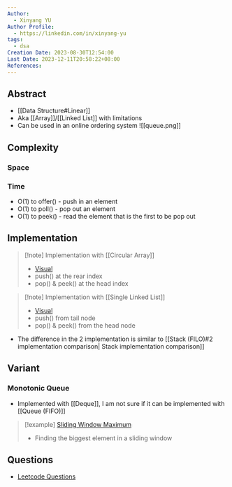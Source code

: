```yaml
---
Author:
  - Xinyang YU
Author Profile:
  - https://linkedin.com/in/xinyang-yu
tags:
  - dsa
Creation Date: 2023-08-30T12:54:00
Last Date: 2023-12-11T20:58:22+08:00
References: 
---
```

## Abstract
- [[Data Structure#Linear]]
- Aka [[Array]]/[[Linked List]] with limitations
- Can be used in an online ordering system
![[queue.png]]

## Complexity
### Space
### Time
- O(1) to offer() - push in an element
- O(1) to poll() - pop out an element
- O(1) to peek() - read the element that is the first to be pop out

## Implementation

>[!note] Implementation with [[Circular Array]]
>
>- [Visual](https://www.hello-algo.com/chapter_stack_and_queue/queue/#2)
>- push() at the rear index
>- pop() & peek() at the head index

>[!note] Implementation with [[Single Linked List]]
>- [Visual](https://www.hello-algo.com/chapter_stack_and_queue/queue/#1)
>- push() from tail node
>- pop() & peek() from the head node

- The difference in the 2 implementation is similar to [[Stack (FILO)#2 implementation comparison| Stack implementation comparison]]

## Variant
### Monotonic Queue
- Implemented with [[Deque]], I am not sure if it can be implemented with [[Queue (FIFO)]]
>[!example] [Sliding Window Maximum](https://leetcode.cn/problems/sliding-window-maximum/)
>- Finding the biggest element in a sliding window



## Questions
- [Leetcode Questions](https://github.com/youngyangyang04/leetcode-master#栈与队列)






